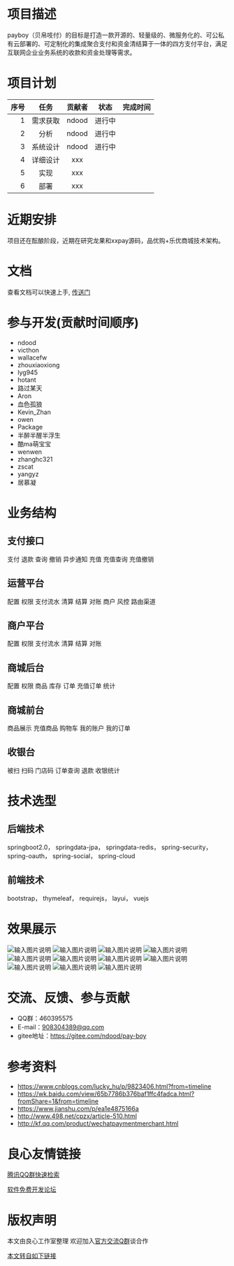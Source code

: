 # 项目描述
payboy（贝帛吱付）的目标是打造一款开源的、轻量级的、微服务化的、可公私有云部署的、可定制化的集成聚合支付和资金清结算于一体的四方支付平台，满足互联网企业业务系统的收款和资金处理等需求。

# 项目计划

| 序号 | 任务 | 贡献者 | 状态 | 完成时间 |
| --------: | :--------: | :--: | :--: | :-- |
| 1  | 需求获取 | ndood | 进行中 |  |
| 2  | 分析 | ndood | 进行中 |  |
| 3  | 系统设计 | ndood | 进行中 ||
| 4  | 详细设计 | xxx |  |  |
| 5  | 实现 | xxx |  |  |
| 6  | 部署 | xxx |  |  |

# 近期安排

项目还在酝酿阶段，近期在研究龙果和xxpay源码，品优购+乐优商城技术架构。

# 文档 

查看文档可以快速上手, [传送门](http://u.720life.cn/g/2e71d0f0a5c601172267ba20d3a43c6e82c12e74d5e3361719df2f7d2b26619fcacb734a2fb4e5d7f050051835a19a33)

# 参与开发(贡献时间顺序)
- ndood
- victhon
- wallacefw
- zhouxiaoxiong
- lyg945
- hotant
- 路过某天
- Aron
- 血色孤狼
- Kevin_Zhan
- owen
- Package
- 半醉半醒半浮生
- 酷ma萌宝宝
- wenwen
- zhanghc321
- zscat
- yangyz
- 居慕凝

# 业务结构

## 支付接口

支付 退款 查询 撤销 异步通知 充值 充值查询 充值撤销 

## 运营平台

配置 权限 支付流水 清算 结算 对账 商户 风控 路由渠道 

## 商户平台

配置 权限 支付流水 清算 结算 对账 

## 商城后台

配置 权限 商品 库存 订单 充值订单 统计 

## 商城前台

商品展示 充值商品 购物车 我的账户 我的订单 

## 收银台

被扫 扫码 门店码 订单查询 退款 收银统计 

# 技术选型

## 后端技术

springboot2.0，
springdata-jpa，
springdata-redis，
spring-security，
spring-oauth，
spring-social，
spring-cloud

## 前端技术

bootstrap，
thymeleaf，
requirejs，
layui，
vuejs

# 效果展示

![输入图片说明](https://images.gitee.com/uploads/images/2018/1108/233051_5c45f7d0_754149.png "screen1.png")
![输入图片说明](https://images.gitee.com/uploads/images/2018/1108/233106_a4311d10_754149.png "screen2.png")
![输入图片说明](https://images.gitee.com/uploads/images/2018/1108/233116_87eb038e_754149.png "screen3.png")
![输入图片说明](https://images.gitee.com/uploads/images/2018/1108/233126_98368b9f_754149.png "screen4.png")
![输入图片说明](https://images.gitee.com/uploads/images/2018/1108/233135_55904a1d_754149.png "screen5.png")
![输入图片说明](https://images.gitee.com/uploads/images/2018/1108/233151_0d244527_754149.png "screen6.png")
![输入图片说明](https://images.gitee.com/uploads/images/2018/1108/233204_19f755ea_754149.png "screen7.png")
![输入图片说明](https://images.gitee.com/uploads/images/2018/1108/233214_df8aba5b_754149.png "screen8.png")
![输入图片说明](https://images.gitee.com/uploads/images/2018/1108/233224_bbc5c58c_754149.png "screen9.png")
![输入图片说明](https://images.gitee.com/uploads/images/2018/1108/233234_5ef59f3c_754149.png "screen10.png")
![输入图片说明](https://images.gitee.com/uploads/images/2018/1109/111338_20005491_754149.png "screen11.png")

# 交流、反馈、参与贡献

* QQ群：460395575
* E-mail：908304389@qq.com
* gitee地址：https://gitee.com/ndood/pay-boy

# 参考资料

* https://www.cnblogs.com/lucky_hu/p/9823406.html?from=timeline
* https://wk.baidu.com/view/65b7786b376baf1ffc4fadca.html?fromShare=1&from=timeline
* https://www.jianshu.com/p/ea1e4875166a
* http://www.498.net/cpzx/article-510.html
* http://kf.qq.com/product/wechatpaymentmerchant.html


 # 良心友情链接

[腾讯QQ群快速检索](http://u.720life.cn/s/8cf73f7c)

[软件免费开发论坛](http://u.720life.cn/s/bbb01dc0)

# 版权声明 

本文由良心工作室整理 欢迎加入[官方交流Q群](https://u.720life.cn/s/f2316816)谈合作

[本文转自如下链接](http://u.720life.cn/g/2e71d0f0a5c601172267ba20d3a43c6ee3a9221f7c589b6d1e69d489c3015756dfcca3aed7d0197a8c62418d4421a9ef25a873c353017970a3cc30d14505b0a0)